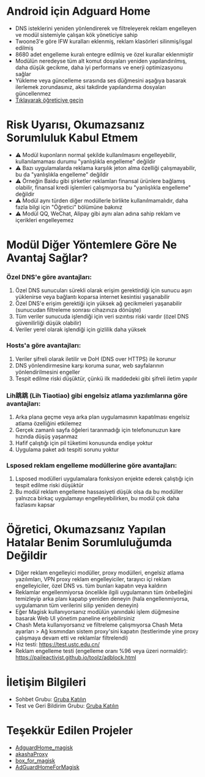 # Android için Adguard Home
- DNS isteklerini yeniden yönlendirerek ve filtreleyerek reklam engelleyen ve modül sistemiyle çalışan kök yöneticiye sahip
- Twoone3'e göre IFW kuralları eklenmiş, reklam klasörleri silinmiş/işgal edilmiş
- 8680 adet engelleme kuralı entegre edilmiş ve özel kurallar eklenmiştir
- Modülün neredeyse tüm alt komut dosyaları yeniden yapılandırılmış, daha düşük gecikme, daha iyi performans ve enerji optimizasyonu sağlar
- Yükleme veya güncelleme sırasında ses düğmesini aşağıya basarak ilerlemek zorundasınız, aksi takdirde yapılandırma dosyaları güncellenmez
- [Tıklayarak öğreticiye geçin](#%C3%96%C4%9Freticiyi-Okumazsan%C4%B1z-Yap%C4%B1lan-Hatalar-Benim-Sorumlulu%C4%9Fumda-De%C4%9Fildir)

# Risk Uyarısı, Okumazsanız Sorumluluk Kabul Etmem
- ⚠️ Modül kuponların normal şekilde kullanılmasını engelleyebilir, kullanılamaması durumu "yanlışlıkla engelleme" değildir
- ⚠️ Bazı uygulamalarda reklama karşılık jeton alma özelliği çalışmayabilir, bu da "yanlışlıkla engelleme" değildir
- ⚠️ Örneğin Baidu gibi şirketler reklamları finansal ürünlere bağlamış olabilir, finansal kredi işlemleri çalışmıyorsa bu "yanlışlıkla engelleme" değildir
- ⚠️ Modül aynı türden diğer modüllerle birlikte kullanılmamalıdır, daha fazla bilgi için "Öğretici" bölümüne bakınız
- ⚠️ Modül QQ, WeChat, Alipay gibi aynı alan adına sahip reklam ve içerikleri engelleyemez

# Modül Diğer Yöntemlere Göre Ne Avantaj Sağlar?
### Özel DNS'e göre avantajları:
1. Özel DNS sunucuları sürekli olarak erişim gerektirdiği için sunucu aşırı yüklenirse veya bağlantı koparsa internet kesintisi yaşanabilir
2. Özel DNS'e erişim gerektiği için yüksek ağ gecikmeleri yaşanabilir (sunucudan filtreleme sonrası cihazınıza dönüşte)
3. Tüm veriler sunucuda işlendiği için veri sızıntısı riski vardır (özel DNS güvenilirliği düşük olabilir)
4. Veriler yerel olarak işlendiği için gizlilik daha yüksek

### Hosts'a göre avantajları:
1. Veriler şifreli olarak iletilir ve DoH (DNS over HTTPS) ile korunur
2. DNS yönlendirmesine karşı koruma sunar, web sayfalarının yönlendirilmesini engeller
3. Tespit edilme riski düşüktür, çünkü ilk maddedeki gibi şifreli iletim yapılır

### Lih跳跳 (Lih Tiaotiao) gibi engelsiz atlama yazılımlarına göre avantajları:
1. Arka plana geçme veya arka plan uygulamasının kapatılması engelsiz atlama özelliğini etkilemez
2. Gerçek zamanlı sayfa öğeleri taranmadığı için telefonunuzun kare hızında düşüş yaşanmaz
3. Hafif çalıştığı için pil tüketimi konusunda endişe yoktur
4. Uygulama paket adı tespiti sorunu yoktur

### Lsposed reklam engelleme modüllerine göre avantajları:
1. Lsposed modülleri uygulamalara fonksiyon enjekte ederek çalıştığı için tespit edilme riski düşüktür
2. Bu modül reklam engelleme hassasiyeti düşük olsa da bu modüller yalnızca birkaç uygulamayı engelleyebilirken, bu modül çok daha fazlasını kapsar

# Öğretici, Okumazsanız Yapılan Hatalar Benim Sorumluluğumda Değildir
- Diğer reklam engelleyici modüller, proxy modülleri, engelsiz atlama yazılımları, VPN proxy reklam engelleyiciler, tarayıcı içi reklam engelleyiciler, özel DNS vs. tüm bunları kapatın veya kaldırın
- Reklamlar engellenmiyorsa öncelikle ilgili uygulamanın tüm önbelleğini temizleyip arka planı kapatıp yeniden deneyin (hala engellenmiyorsa, uygulamanın tüm verilerini silip yeniden deneyin)
- Eğer Magisk kullanıyorsanız modülün yanındaki işlem düğmesine basarak Web UI yönetim paneline erişebilirsiniz
- Chash Meta kullanıyorsanız ve filtreleme çalışmıyorsa Chash Meta ayarları > Ağ kısmından sistem proxy'sini kapatın (testlerimde yine proxy çalışmaya devam etti ve reklamlar filtrelendi)
- Hız testi: https://test.ustc.edu.cn/
- Reklam engelleme testi (engelleme oranı %96 veya üzeri normaldir): https://paileactivist.github.io/toolz/adblock.html

# İletişim Bilgileri
- Sohbet Grubu: [Gruba Katılın](https://qun.qq.com/universal-share/share?ac=1&authKey=l2FNOfui75SDr9n8qTfNjibiF1aTpQ%2B0cmJrw7iKnj%2B95dyExNG5LrdCJu5%2FEKrQ&busi_data=eyJncm91cENvZGUiOiI3NDY2NDA0NjQiLCJ0b2tlbiI6ImhOUWgzVTFPYnRUcEw1ZEJ1TnhkOGI4b0ZQSFV6cmtuVkludk5EcDR4WTFXSU5PelVmdnZoUHIwOGEreHVnNEYiLCJ1aW4iOiIzMzEzODI0NTc1In0%3D&data=8QbRVdmvcvuIPhoaZYMQRNm8tdG9QvQ_d6dLJvGEW_XEOWLbexxs8SgTRPfW51Tpe7IGWAu3PpizEpFa9oO1LQ&svctype=4&tempid=h5_group_info)
- Test ve Geri Bildirim Grubu: [Gruba Katılın](https://qun.qq.com/universal-share/share?ac=1&authKey=xuYEMvAvyzLDhQ58xxwN71dyblHMrMB9YSG4ZpFpKrFz1NT4WdL19uSE4XJE1dt6&busi_data=eyJncm91cENvZGUiOiI1ODQwNjM0NDMiLCJ0b2tlbiI6Im9aM2R1ejBUeDJSWDVJaWNFdmE3bE5YdDdUam5OczZ3R2Z1MmFrYTlpZXNGV2EySFlZRVQrQ0NDOEhoSGZhTHEiLCJ1aW4iOiIzMzEzODI0NTc1In0%3D&data=e5gCMNYudfN2GeBXHTj6s3dwh37WNTWTcpws90_eZ_huBBXuanzL6MQ1FvfjRxLxN3oraEJUF8QAhN0oYAErKA&svctype=4&tempid=h5_group_info)

# Teşekkür Edilen Projeler
- [AdguardHome_magisk](https://github.com/410154425/AdGuardHome_magisk)
- [akashaProxy](https://github.com/ModuleList/akashaProxy)
- [box_for_magisk](https://github.com/taamarin/box_for_magisk)
- [AdGuardHomeForMagisk](https://github.com/twoone-3/AdGuardHomeForMagisk)
